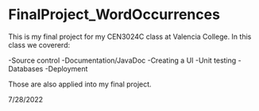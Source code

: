 # FinalProject_WordOccurrences

This is my final project for my CEN3024C class at Valencia College. 
In this class we covererd:

-Source control
-Documentation/JavaDoc
-Creating a UI
-Unit testing
-Databases
-Deployment

Those are also applied into my final project. 

7/28/2022
